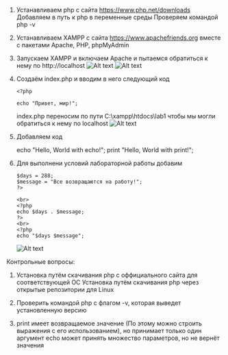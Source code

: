 
1.  Устанавливаем php с сайта https://www.php.net/downloads
    Добавляем в путь к php в переменные среды
    Проверяем командой php -v

2.  Устанавливаем XAMPP с сайта https://www.apachefriends.org вместе с пакетами Apache, PHP, phpMyAdmin

3.  Запускаем XAMPP и включаем Apache и пытаемся обратиться к нему по http://localhost
![Alt text](/images/Снимок%20экрана%202025-02-10%20145750.png "image")
![Alt text](/images/Снимок%20экрана%202025-02-10%20145733.png "image")

4. Создаём index.php и вводим в него следующий код

    ```
    <?php

    echo "Привет, мир!";
    ```

    index.php переносим по пути C:\xampp\htdocs\lab1 чтобы мы могли обратиться к нему по localhost
    ![Alt text](/images/Снимок%20экрана%202025-02-10%20150932.png "image")

5.  Добавляем код

    echo "Hello, World with echo!";
    print "Hello, World with print!";

6.  Для выполнени условий лабораторной работы добавим

    ```
    $days = 288;
    $message = "Все возвращаются на работу!";
    ?>

    <br>
    <?php
    echo $days . $message;
    ?>
    <br>
    <?php
    echo "$days $message";
    ```

    ![Alt text](/images/Снимок%20экрана%202025-02-10%20151034.png "image")

Контрольные вопросы:
1.  Установка путём скачивания php с оффициального сайта для соответствующей ОС
    Установка путём скачивания php через открытые репозитории для Linux

2.  Проверить командой php с флагом -v, которая выведет установленную версию

3.  print имеет возвращаемое значение (По этому можно строить выражения с его использованием), но принимает только один аргумент
    echo может принять множество параметров, но не вернёт значения